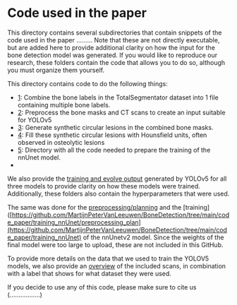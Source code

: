 # Code used in the paper

This directory contains several subdirectories that contain snippets of the code used in the paper ......... Note that these are not directly executable, but are added here to provide additional clarity on how the input for the bone detection model was generated. If you would like to reproduce our research, these folders contain the code that allows you to do so, although you must organize them yourself. 

This directory contains code to do the following things:
- [1](https://github.com/MartijnPeterVanLeeuwen/BoneDetection/blob/main/code_paper/preprocess_TotalSegmentator_scans/Combine_label_files.py): Combine the bone labels in the TotalSegmentator dataset into 1 file containing multiple bone labels.  
- [2](https://github.com/MartijnPeterVanLeeuwen/BoneDetection/blob/main/code_paper/preprocessing_yolo_input/Main_preprocessing_file.py): Preprocess the bone masks and CT scans to create an input suitable for YOLOv5 
- [3](https://github.com/MartijnPeterVanLeeuwen/BoneDetection/blob/main/code_paper/preprocess_TotalSegmentator_scans/generate_synthetic_lesion/Create_synthetic_lesions.py): Generate synthetic circular lesions in the combined bone masks. 
- [4](https://github.com/MartijnPeterVanLeeuwen/BoneDetection/blob/main/code_paper/preprocess_TotalSegmentator_scans/generate_synthetic_lesion/Fill_synthetic_lesions.py): Fill these synthetic circular lesions with Hounsfield units, often observed in osteolytic lesions 
- [5](https://github.com/MartijnPeterVanLeeuwen/BoneDetection/tree/main/code_paper/preprocess_nnUnetv2): Directory with all the code needed to prepare the training of the nnUnet model.
- 
We also provide the [training and evolve output](https://github.com/MartijnPeterVanLeeuwen/BoneDetection/tree/main/code_paper/training_yolo/training_details) generated by YOLOv5 for all three models to provide clarity on how these models were trained. Additionally, these folders also contain the hyperparameters that were used.

The same was done for the [preprocessing/planning](https://github.com/MartijnPeterVanLeeuwen/BoneDetection/tree/main/code_paper/training_nnUnet/preprocessing_plan) and the [training]([https://github.com/MartijnPeterVanLeeuwen/BoneDetection/tree/main/code_paper/training_nnUnet/preprocessing_plan](https://github.com/MartijnPeterVanLeeuwen/BoneDetection/tree/main/code_paper/training_nnUnet) of the nnUnetv2 model. Since the weights of the final model were too large to upload, these are not included in this GitHub.

To provide more details on the data that we used to train the YOLOV5 models, we also provide an [overview](https://github.com/MartijnPeterVanLeeuwen/BoneDetection/blob/main/code_paper/Datasplit_TotalSegmentator.xlsx) of the included scans, in combination with a label that shows for what dataset they were used. 

If you decide to use any of this code, please make sure to cite us (.................)
